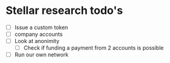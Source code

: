 # Stellar research todo's

- [ ] Issue a custom token
- [ ] company accounts
- [ ] Look at anonimity
    - [ ] Check if funding a payment from 2 accounts is possible
- [ ] Run our own network
